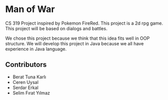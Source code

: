 # Man of War
CS 319 Project inspired by Pokemon FireRed. This project is a 2d rpg game. This project will be based on dialogs and battles.


We chose this project because we think that this idea fits well in OOP structure. We will develop this project in Java because we all have
experience in Java language.

## Contributors
* Berat Tuna Karlı
* Ceren Uysal
* Serdar Erkal
* Selim Fırat Yılmaz

